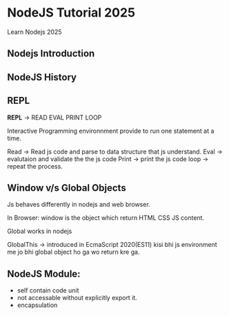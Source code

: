 # NodeJS Tutorial 2025

Learn Nodejs 2025

## Nodejs Introduction

## NodeJS History

## REPL

**REPL** -> READ EVAL PRINT LOOP

Interactive Programming environnment provide to run one statement at a time.

Read -> Read js code and parse to data structure that js understand.
Eval -> evalutaion and validate the the js code
Print -> print the js code
loop -> repeat the process.

## Window v/s Global Objects

Js behaves differently in nodejs and web browser.

In Browser:
window is the object which return HTML CSS JS content.

Global works in nodejs

GlobalThis -> introduced in EcmaScript 2020(ES11)
kisi bhi js environment me jo bhi global object ho ga wo return kre ga.

## NodeJS Module:

- self contain code unit
- not accessable without explicitly export it.
- encapsulation
